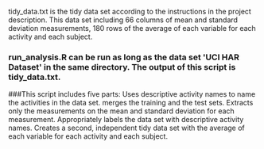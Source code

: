 tidy_data.txt is the tidy data set according to the instructions in the project description. This data set including 66 columns of mean and standard deviation measurements, 180 rows of the average of each variable for each activity and each subject.



### run_analysis.R can be run as long as the data set 'UCI HAR Dataset' in the same directory. The output of this script is tidy_data.txt.
###This script includes five parts:
    Uses descriptive activity names to name the activities in the data set.
    merges the training and the test sets.
    Extracts only the measurements on the mean and standard deviation for each measurement. 
    Appropriately labels the data set with descriptive activity names. 
    Creates a second, independent tidy data set with the average of each variable for each activity and each subject.

